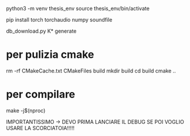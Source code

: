python3 -m venv thesis_env
source thesis_env/bin/activate

pip install torch torchaudio numpy soundfile

db_download.py
K*
generate



# per pulizia cmake
rm -rf CMakeCache.txt CMakeFiles build
mkdir build
cd build
cmake ..
# per compilare
make -j$(nproc)

IMPORTANTISSIMO -> DEVO PRIMA LANCIARE IL DEBUG SE POI VOGLIO USARE LA SCORCIATOIA!!!!!
